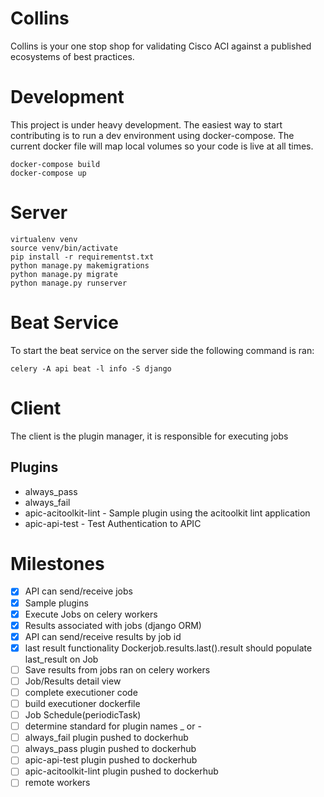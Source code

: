 # Collins

Collins is your one stop shop for validating Cisco ACI against a published ecosystems of best practices.

# Development

This project is under heavy development.  The easiest way to start contributing is to run a dev environment using
docker-compose. The current docker file will map local volumes so your code is live at all times.

```
docker-compose build
docker-compose up
```
# Server

```
virtualenv venv
source venv/bin/activate
pip install -r requirementst.txt
python manage.py makemigrations
python manage.py migrate
python manage.py runserver

```

# Beat Service

To start the beat service on the server side the following command is ran:

```
celery -A api beat -l info -S django
```


# Client

The client is the plugin manager, it is responsible for executing jobs



## Plugins

* always_pass
* always_fail
* apic-acitoolkit-lint - Sample plugin using the acitoolkit lint application
* apic-api-test - Test Authentication to APIC


# Milestones
- [x] API can send/receive jobs
- [x] Sample plugins
- [x] Execute Jobs on celery workers
- [x] Results associated with jobs (django ORM)
- [x] API can send/receive results by job id
- [x] last result functionality Dockerjob.results.last().result should populate last_result on Job
- [ ] Save results from jobs ran on celery workers
- [ ] Job/Results detail view
- [ ] complete executioner code
- [ ] build executioner dockerfile
- [ ] Job Schedule(periodicTask)
- [ ] determine standard for plugin names _ or -
- [ ] always_fail plugin pushed to dockerhub
- [ ] always_pass plugin pushed to dockerhub
- [ ] apic-api-test plugin pushed to dockerhub
- [ ] apic-acitoolkit-lint plugin pushed to dockerhub
- [ ] remote workers
